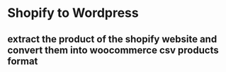 # Shopify to Wordpress
## extract the product of the shopify website and convert them into woocommerce csv products format